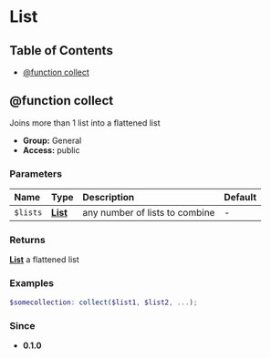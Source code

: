# List

## Table of Contents

<!-- toc -->

* [@function collect](#function-collect)

<!-- tocstop -->

<a id="general-function-collect"></a>

## @function collect

Joins more than 1 list into a flattened list

* **Group:** General
* **Access:** public

### Parameters

| Name     | Type                                                         | Description                    | Default |
| :------- | :----------------------------------------------------------- | :----------------------------- | :------ |
| `$lists` | **[List](https://sass-lang.com/documentation/values/lists)** | any number of lists to combine | -       |

### Returns

**[List](https://sass-lang.com/documentation/values/lists)** a flattened list

### Examples

```scss
$somecollection: collect($list1, $list2, ...);
```

### Since

* **0.1.0**
